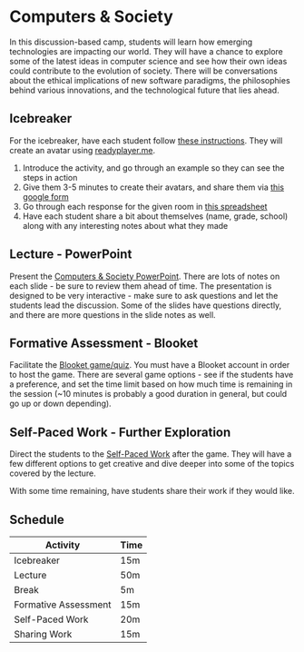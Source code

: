 # Computers & Society
In this discussion-based camp, students will learn how emerging technologies are impacting our world. They will have a chance to explore some of the latest ideas in computer science and see how their own ideas could contribute to the evolution of society. There will be conversations about the ethical implications of new software paradigms, the philosophies behind various innovations, and the technological future that lies ahead.

## Icebreaker
For the icebreaker, have each student follow [these instructions](Icebreaker.md). They will create an avatar using [readyplayer.me](https://readyplayer.me/avatar).

1. Introduce the activity, and go through an example so they can see the steps in action
1. Give them 3-5 minutes to create their avatars, and share them via [this google form](https://forms.gle/nrSLJzVycNWxDBBg9)
1. Go through each response for the given room in [this spreadsheet](https://docs.google.com/spreadsheets/d/18Ra8hv3zSXJLufTuUtwvIwoq3zrJynOkwg6SsCAvGD0/edit?usp=sharing)
1. Have each student share a bit about themselves (name, grade, school) along with any interesting notes about what they made

## Lecture - PowerPoint
Present the [Computers & Society PowerPoint](ComputersAndSociety.pptx). There are lots of notes on each slide - be sure to review them ahead of time. The presentation is designed to be very interactive - make sure to ask questions and let the students lead the discussion. Some of the slides have questions directly, and there are more questions in the slide notes as well.

## Formative Assessment - Blooket
Facilitate the [Blooket game/quiz](). You must have a Blooket account in order to host the game. There are several game options - see if the students have a preference, and set the time limit based on how much time is remaining in the session (~10 minutes is probably a good duration in general, but could go up or down depending).

## Self-Paced Work - Further Exploration
Direct the students to the [Self-Paced Work](SelfPacedWork.md) after the game. They will have a few different options to get creative and dive deeper into some of the topics covered by the lecture.

With some time remaining, have students share their work if they would like.

## Schedule

| Activity | Time |
|-|-|
| Icebreaker | 15m |
| Lecture | 50m |
| Break | 5m |
| Formative Assessment | 15m |
| Self-Paced Work | 20m |
| Sharing Work | 15m |